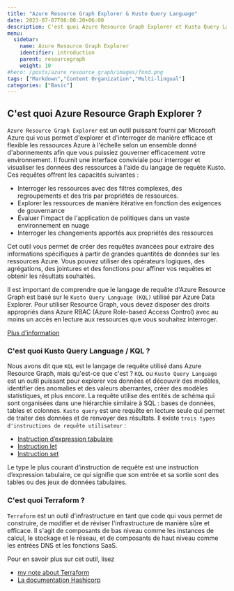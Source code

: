 ```yaml
---
title: "Azure Resource Graph Explorer & Kusto Query Language"
date: 2023-07-07T06:00:20+06:00
description: C'est quoi Azure Resource Graph Explorer et Kusto Query Language
menu:
  sidebar:
    name: Azure Resource Graph Explorer
    identifier: introduction
    parent: resourcegraph
    weight: 10
#hero: /posts/azure_resource_graph/images/fond.png
tags: ["Markdown","Content Organization","Multi-lingual"]
categories: ["Basic"]
---
```


## C'est quoi Azure Resource Graph Explorer ?

`Azure Resource Graph Explorer` est un outil puissant fourni par Microsoft Azure qui vous permet d'explorer et d'interroger de manière efficace et flexible les ressources Azure à l'échelle selon un ensemble donné d'abonnements afin que vous puissiez gouverner efficacement votre environnement. Il fournit une interface conviviale pour interroger et visualiser les données des ressources à l'aide du langage de requête Kusto. Ces requêtes offrent les capacités suivantes :
- Interroger les ressources avec des filtres complexes, des regroupements et des tris par propriétés de ressources.
- Explorer les ressources de manière itérative en fonction des exigences de gouvernance
- Évaluer l'impact de l'application de politiques dans un vaste environnement en nuage
- Interroger les changements apportés aux propriétés des ressources

Cet outil vous permet de créer des requêtes avancées pour extraire des informations spécifiques à partir de grandes quantités de données sur les ressources Azure. Vous pouvez utiliser des opérateurs logiques, des agrégations, des jointures et des fonctions pour affiner vos requêtes et obtenir les résultats souhaités.

Il est important de comprendre que le langage de requête d'Azure Resource Graph est basé sur le `Kusto Query Language (KQL)` utilisé par Azure Data Explorer. Pour utiliser Resource Graph, vous devez disposer des droits appropriés dans Azure RBAC (Azure Role-based Access Control) avec au moins un accès en lecture aux ressources que vous souhaitez interroger.

[Plus d'information](https://learn.microsoft.com/en-us/azure/governance/resource-graph/overview)

### C'est quoi Kusto Query Language / KQL ?

Nous avons dit que `KQL` est le langage de requête utilisé dans Azure Resource Graph, mais qu'est-ce que c'est ?
`KQL` ou `Kusto Query Language` est un outil puissant pour explorer vos données et découvrir des modèles, identifier des anomalies et des valeurs aberrantes, créer des modèles statistiques, et plus encore. La requête utilise des entités de schéma qui sont organisées dans une hiérarchie similaire à SQL : bases de données, tables et colonnes.
`Kusto query` est une requête en lecture seule qui permet de traiter des données et de renvoyer des résultats. Il existe `trois types d'instructions de requête utilisateur` :
- [Instruction d’expression tabulaire](https://learn.microsoft.com/en-us/azure/data-explorer/kusto/query/tabularexpressionstatements)
- [Instruction let](https://learn.microsoft.com/en-us/azure/data-explorer/kusto/query/letstatement)
- [Instruction set](https://learn.microsoft.com/en-us/azure/data-explorer/kusto/query/setstatement)

Le type le plus courant d’instruction de requête est une instruction d’expression tabulaire, ce qui signifie que son entrée et sa sortie sont des tables ou des jeux de données tabulaires.

### C'est quoi Terraform ?
`Terraform` est un outil d'infrastructure en tant que code qui vous permet de construire, de modifier et de réviser l'infrastructure de manière sûre et efficace. Il s'agit de composants de bas niveau comme les instances de calcul, le stockage et le réseau, et de composants de haut niveau comme les entrées DNS et les fonctions SaaS.

Pour en savoir plus sur cet outil, lisez
- [my note about Terraform](https://mct.aubinaso.fr/notes/terraform/)
- [La documentation Hashicorp](https://developer.hashicorp.com/terraform?product_intent=terraform)